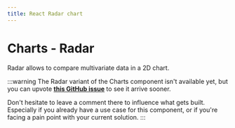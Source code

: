 ```yaml
---
title: React Radar chart
---
```


# Charts - Radar

<p class="description">Radar allows to compare multivariate data in a 2D chart.</p>

:::warning
The Radar variant of the Charts component isn't available yet, but you can upvote [**this GitHub issue**](https://github.com/mui/mui-x/issues/7925) to see it arrive sooner.

Don't hesitate to leave a comment there to influence what gets built.
Especially if you already have a use case for this component, or if you're facing a pain point with your current solution.
:::
